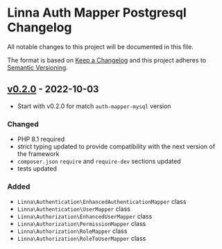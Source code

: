 
# Linna Auth Mapper Postgresql Changelog

All notable changes to this project will be documented in this file.

The format is based on [Keep a Changelog](http://keepachangelog.com/)
and this project adheres to [Semantic Versioning](http://semver.org/).

## [v0.2.0](https://github.com/linna/auth-mapper-pgsql/compare/v0.2.0...master) - 2022-10-03

* Start with v0.2.0 for match `auth-mapper-mysql` version

### Changed
* PHP 8.1 required
* strict typing updated to provide compatibility with the next version of the framework
* `composer.json` `require` and `require-dev` sections updated
* tests updated

### Added
* `Linna\Authentication\EnhancedAuthenticationMapper` class
* `Linna\Authentication\UserMapper` class
* `Linna\Authorization\EnhancedUserMapper` class
* `Linna\Authorization\PermissionMapper` class
* `Linna\Authorization\RoleMapper` class
* `Linna\Authorization\RoleToUserMapper` class
